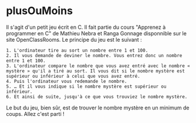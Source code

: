 # plusOuMoins
Il s'agit d'un petit jeu écrit en C. Il fait partie du cours "Apprenez à programmer en C" de Mathieu Nebra et Ranga Gonnage disponnible sur le site OpenClassRooms. 
Le principe du jeu est le suivant :

    1. L'ordinateur tire au sort un nombre entre 1 et 100.
    2. Il vous demande de deviner le nombre. Vous entrez donc un nombre entre 1 et 100.
    3. L'ordinateur compare le nombre que vous avez entré avec le nombre « mystère » qu'il a tiré au sort. Il vous dit si le nombre mystère est supérieur ou inférieur à celui que vous avez entré.
    4. Puis l'ordinateur vous redemande le nombre.
    5. … Et il vous indique si le nombre mystère est supérieur ou inférieur.
    6. Et ainsi de suite, jusqu'à ce que vous trouviez le nombre mystère.

Le but du jeu, bien sûr, est de trouver le nombre mystère en un minimum de coups. Allez c'est parti !